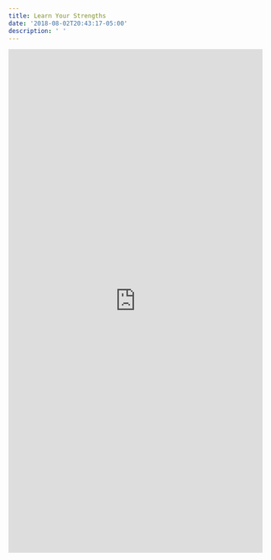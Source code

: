 ```yaml
---
title: Learn Your Strengths
date: '2018-08-02T20:43:17-05:00'
description: ' '
---
```

<iframe src="https://quizlet.com/2033866/learn/embed" height="1000" width="100%" style="border:0"></iframe>
